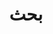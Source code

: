 ---
title: "بحث" # in any language you want
layout: "search" # is necessary
# url: "/archive"
# description: "Description for Search"
summary: "search"
placeholder: "اكتب هنا ماتريد البحث عنه"
---